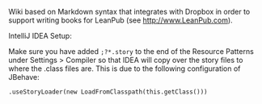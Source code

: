 Wiki based on Markdown syntax that integrates with Dropbox in order to support writing books for LeanPub (see http://www.LeanPub.com).

IntelliJ IDEA Setup:

Make sure you have added `;?*.story` to the end of the Resource Patterns under Settings > Compiler so that IDEA will copy over the story files to where the .class files are.
This is due to the following configuration of JBehave:

`.useStoryLoader(new LoadFromClasspath(this.getClass()))`
